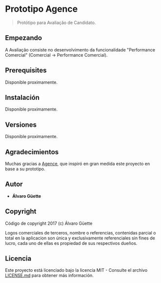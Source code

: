 # Prototipo Agence
> Protótipo para Avaliação de Candidato.

## Empezando
A Avaliação consiste no desenvolvimento da funcionalidade "Performance Comercial" (Comercial -> Performance Comercial).

## Prerequisites
Disponible proximamente.

## Instalación
Disponible proximamente.

## Versiones
Disponible proximamente.

## Agradecimientos
Muchas gracias a [Agence](http://www.agence.com.br), que inspiró en gran medida este proyecto en base a su prototipo.

## Autor
* **Álvaro Güette**

## Copyright
Código de copyright 2017 (c) Álvaro Güette

Logos comerciales de terceros, nombre o referencias, contenidas parcial o total en la aplicacion son única y exclusivamente referenciales sin fines de lucro, cada uno de ellas es propiedad de sus respectivos dueños.

## Licencia
Este proyecto está licenciado bajo la licencia MIT - Consulte el archivo [LICENSE.md](LICENSE.md) para obtener más información.
